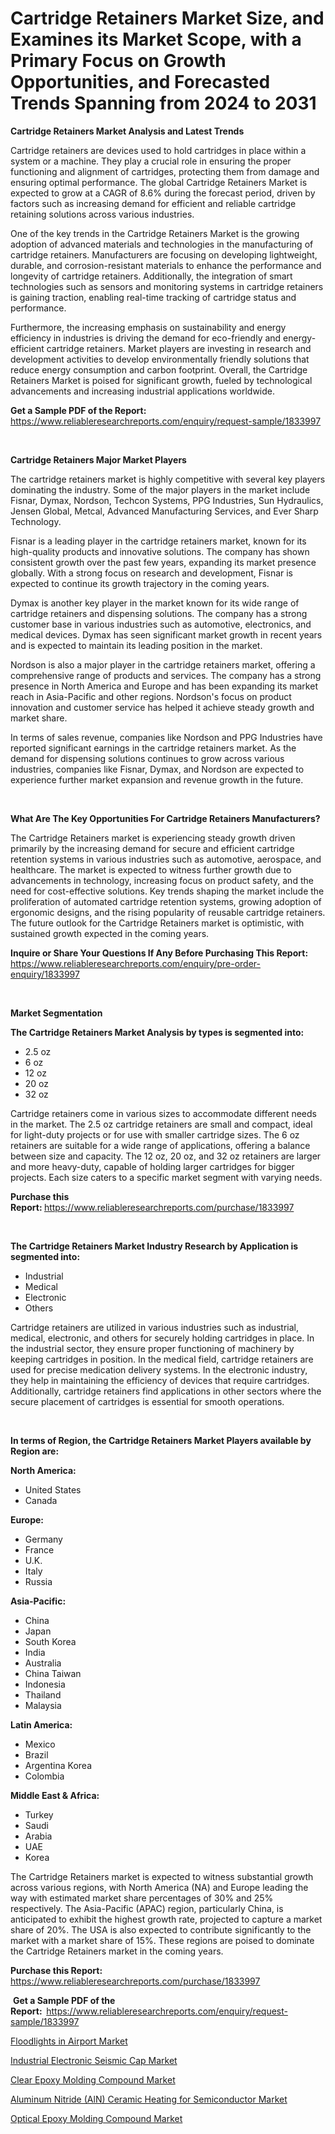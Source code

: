 <p><h1>Cartridge Retainers Market Size, and Examines its Market Scope, with a Primary Focus on Growth Opportunities, and Forecasted Trends Spanning from 2024 to 2031</h1></p><p><strong>Cartridge Retainers Market Analysis and Latest Trends</strong></p>
<p><p>Cartridge retainers are devices used to hold cartridges in place within a system or a machine. They play a crucial role in ensuring the proper functioning and alignment of cartridges, protecting them from damage and ensuring optimal performance. The global Cartridge Retainers Market is expected to grow at a CAGR of 8.6% during the forecast period, driven by factors such as increasing demand for efficient and reliable cartridge retaining solutions across various industries.</p><p>One of the key trends in the Cartridge Retainers Market is the growing adoption of advanced materials and technologies in the manufacturing of cartridge retainers. Manufacturers are focusing on developing lightweight, durable, and corrosion-resistant materials to enhance the performance and longevity of cartridge retainers. Additionally, the integration of smart technologies such as sensors and monitoring systems in cartridge retainers is gaining traction, enabling real-time tracking of cartridge status and performance.</p><p>Furthermore, the increasing emphasis on sustainability and energy efficiency in industries is driving the demand for eco-friendly and energy-efficient cartridge retainers. Market players are investing in research and development activities to develop environmentally friendly solutions that reduce energy consumption and carbon footprint. Overall, the Cartridge Retainers Market is poised for significant growth, fueled by technological advancements and increasing industrial applications worldwide.</p></p>
<p><strong>Get a Sample PDF of the Report:&nbsp;</strong> <a href="https://www.reliableresearchreports.com/enquiry/request-sample/1833997">https://www.reliableresearchreports.com/enquiry/request-sample/1833997</a></p>
<p>&nbsp;</p>
<p><strong>Cartridge Retainers Major Market Players</strong></p>
<p><p>The cartridge retainers market is highly competitive with several key players dominating the industry. Some of the major players in the market include Fisnar, Dymax, Nordson, Techcon Systems, PPG Industries, Sun Hydraulics, Jensen Global, Metcal, Advanced Manufacturing Services, and Ever Sharp Technology.</p><p>Fisnar is a leading player in the cartridge retainers market, known for its high-quality products and innovative solutions. The company has shown consistent growth over the past few years, expanding its market presence globally. With a strong focus on research and development, Fisnar is expected to continue its growth trajectory in the coming years.</p><p>Dymax is another key player in the market known for its wide range of cartridge retainers and dispensing solutions. The company has a strong customer base in various industries such as automotive, electronics, and medical devices. Dymax has seen significant market growth in recent years and is expected to maintain its leading position in the market.</p><p>Nordson is also a major player in the cartridge retainers market, offering a comprehensive range of products and services. The company has a strong presence in North America and Europe and has been expanding its market reach in Asia-Pacific and other regions. Nordson's focus on product innovation and customer service has helped it achieve steady growth and market share.</p><p>In terms of sales revenue, companies like Nordson and PPG Industries have reported significant earnings in the cartridge retainers market. As the demand for dispensing solutions continues to grow across various industries, companies like Fisnar, Dymax, and Nordson are expected to experience further market expansion and revenue growth in the future.</p></p>
<p>&nbsp;</p>
<p><strong>What Are The Key Opportunities For Cartridge Retainers Manufacturers?</strong></p>
<p><p>The Cartridge Retainers market is experiencing steady growth driven primarily by the increasing demand for secure and efficient cartridge retention systems in various industries such as automotive, aerospace, and healthcare. The market is expected to witness further growth due to advancements in technology, increasing focus on product safety, and the need for cost-effective solutions. Key trends shaping the market include the proliferation of automated cartridge retention systems, growing adoption of ergonomic designs, and the rising popularity of reusable cartridge retainers. The future outlook for the Cartridge Retainers market is optimistic, with sustained growth expected in the coming years.</p></p>
<p><strong>Inquire or Share Your Questions If Any Before Purchasing This Report:</strong> <a href="https://www.reliableresearchreports.com/enquiry/pre-order-enquiry/1833997">https://www.reliableresearchreports.com/enquiry/pre-order-enquiry/1833997</a></p>
<p>&nbsp;</p>
<p><strong>Market Segmentation</strong></p>
<p><strong>The Cartridge Retainers Market Analysis by types is segmented into:</strong></p>
<p><ul><li>2.5 oz</li><li>6 oz</li><li>12 oz</li><li>20 oz</li><li>32 oz</li></ul></p>
<p><p>Cartridge retainers come in various sizes to accommodate different needs in the market. The 2.5 oz cartridge retainers are small and compact, ideal for light-duty projects or for use with smaller cartridge sizes. The 6 oz retainers are suitable for a wide range of applications, offering a balance between size and capacity. The 12 oz, 20 oz, and 32 oz retainers are larger and more heavy-duty, capable of holding larger cartridges for bigger projects. Each size caters to a specific market segment with varying needs.</p></p>
<p><strong>Purchase this Report:&nbsp;</strong><a href="https://www.reliableresearchreports.com/purchase/1833997">https://www.reliableresearchreports.com/purchase/1833997</a></p>
<p>&nbsp;</p>
<p><strong>The Cartridge Retainers Market Industry Research by Application is segmented into:</strong></p>
<p><ul><li>Industrial</li><li>Medical</li><li>Electronic</li><li>Others</li></ul></p>
<p><p>Cartridge retainers are utilized in various industries such as industrial, medical, electronic, and others for securely holding cartridges in place. In the industrial sector, they ensure proper functioning of machinery by keeping cartridges in position. In the medical field, cartridge retainers are used for precise medication delivery systems. In the electronic industry, they help in maintaining the efficiency of devices that require cartridges. Additionally, cartridge retainers find applications in other sectors where the secure placement of cartridges is essential for smooth operations.</p></p>
<p>&nbsp;</p>
<p><strong>In terms of Region, the Cartridge Retainers Market Players available by Region are:</strong></p>
<p>
    <p> <strong> North America: </strong>
        <ul>
            <li>United States</li>
            <li>Canada</li>
        </ul>
        </p> 
    <p> <strong> Europe: </strong>
        <ul>
            <li>Germany</li>
            <li>France</li>
            <li>U.K.</li>
            <li>Italy</li>
            <li>Russia</li>
        </ul>
        </p> 
    <p> <strong> Asia-Pacific: </strong>
        <ul>
            <li>China</li>
            <li>Japan</li>
            <li>South Korea</li>
            <li>India</li>
            <li>Australia</li>
            <li>China Taiwan</li>
            <li>Indonesia</li>
            <li>Thailand</li>
            <li>Malaysia</li>
        </ul>
        </p> 
    <p> <strong> Latin America: </strong>
        <ul>
            <li>Mexico</li>
            <li>Brazil</li>
            <li>Argentina Korea</li>
            <li>Colombia</li>
        </ul>
        </p> 
    <p> <strong> Middle East & Africa: </strong>
        <ul>
            <li>Turkey</li>
            <li>Saudi</li>
            <li>Arabia</li>
            <li>UAE</li>
            <li>Korea</li>
        </ul>
    </p>
    </p>
<p><p>The Cartridge Retainers market is expected to witness substantial growth across various regions, with North America (NA) and Europe leading the way with estimated market share percentages of 30% and 25% respectively. The Asia-Pacific (APAC) region, particularly China, is anticipated to exhibit the highest growth rate, projected to capture a market share of 20%. The USA is also expected to contribute significantly to the market with a market share of 15%. These regions are poised to dominate the Cartridge Retainers market in the coming years.</p></p>
<p><strong>Purchase this Report: </strong><a href="https://www.reliableresearchreports.com/purchase/1833997">https://www.reliableresearchreports.com/purchase/1833997</a></p>
<p>&nbsp;<strong>Get a Sample PDF of the Report:&nbsp;&nbsp;</strong><a href="https://www.reliableresearchreports.com/enquiry/request-sample/1833997">https://www.reliableresearchreports.com/enquiry/request-sample/1833997</a></p>
<p><strong></strong></p>
<p><p><a href="https://github.com/gdfhhhj/Market-Research-Report-List-3/blob/main/floodlights-in-airport-market.md">Floodlights in Airport Market</a></p><p><a href="https://issuu.com/reportprime-2/docs/industrial-electronic-seismic-cap-market-size-2030">Industrial Electronic Seismic Cap Market</a></p><p><a href="https://github.com/julyju69/Market-Research-Report-List-2/blob/main/clear-epoxy-molding-compound-market.md">Clear Epoxy Molding Compound Market</a></p><p><a href="https://issuu.com/reportprime-2/docs/aluminum-nitride-aln-ceramic-heating-for-semicondu">Aluminum Nitride (AlN) Ceramic Heating for Semiconductor Market</a></p><p><a href="https://github.com/RichRobinson5/Market-Research-Report-List-3/blob/main/optical-epoxy-molding-compound-market.md">Optical Epoxy Molding Compound Market</a></p></p>
